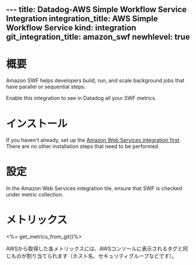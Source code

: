 --- title: Datadog-AWS Simple Workflow Service Integration integration_title: AWS Simple Workflow Service kind: integration git_integration_title: amazon_swf
newhlevel: true
---

# 概要

Amazon SWF helps developers build, run, and scale background jobs that have parallel or sequential steps.

Enable this integration to see in Datadog all your SWF metrics.

# インストール

If you haven't already, set up the [Amazon Web Services integration first](/integrations/aws). There are no other installation steps that need to be performed.

# 設定

In the Amazon Web Services integration tile, ensure that SWF is checked under metric collection.

# メトリックス

<%= get_metrics_from_git()%>

AWSから取得した各メトリックスには、AWSコンソールに表示されるタグと同じものが割り当てられます（ホスト名、セキュリティグループなどです）。
